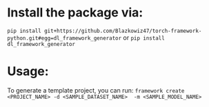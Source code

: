 # Install the package via: 

`pip install git+https://github.com/Blazkowiz47/torch-framework-python.git#egg=dl_framework_generator`
or `pip install dl_framework_generator`

# Usage: 
To generate a template project, you can run: 
`framework create <PROJECT_NAME> -d <SAMPLE_DATASET_NAME>  -m <SAMPLE_MODEL_NAME>`


